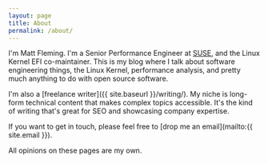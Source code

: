 ```yaml
---
layout: page
title: About
permalink: /about/
---
```


I'm Matt Fleming. I'm a Senior Performance Engineer at
[SUSE](http://www.suse.com), and the Linux Kernel EFI co-maintainer.
This is my blog where I talk about software engineering things, the
Linux Kernel, performance analysis, and pretty much anything to do
with open source software.

I'm also a [freelance writer]({{ site.baseurl }}/writing/). My niche
is long-form technical content that makes complex topics accessible.
It's the kind of writing that's great for SEO and showcasing company
expertise.

If you want to get in touch, please feel free to [drop me an email](mailto:{{
site.email }}).

All opinions on these pages are my own.
